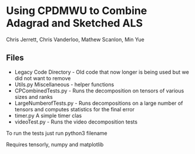 # Using CPDMWU to Combine Adagrad and Sketched ALS 
Chris Jerrett, Chris Vanderloo, Mathew Scanlon, Min Yue

## Files

 - Legacy Code Directory - Old code that now longer is being used but we did not want to remove
 - Utils.py Miscellaneous  - helper functions
 - CPCombinedTests.py - Runs the decomposition on tensors of various sizes and ranks
 - LargeNumberofTests.py - Runs decompositions on a large number of tensors and computes statistics for the final error
 - timer.py A simple timer clas
 - videoTest.py - Runs the video decomposition tests

To run the tests just run python3 filename

Requires tensorly, numpy and matplotlib
